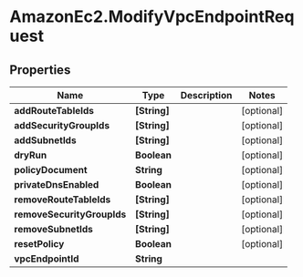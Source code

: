 # AmazonEc2.ModifyVpcEndpointRequest

## Properties

Name | Type | Description | Notes
------------ | ------------- | ------------- | -------------
**addRouteTableIds** | **[String]** |  | [optional] 
**addSecurityGroupIds** | **[String]** |  | [optional] 
**addSubnetIds** | **[String]** |  | [optional] 
**dryRun** | **Boolean** |  | [optional] 
**policyDocument** | **String** |  | [optional] 
**privateDnsEnabled** | **Boolean** |  | [optional] 
**removeRouteTableIds** | **[String]** |  | [optional] 
**removeSecurityGroupIds** | **[String]** |  | [optional] 
**removeSubnetIds** | **[String]** |  | [optional] 
**resetPolicy** | **Boolean** |  | [optional] 
**vpcEndpointId** | **String** |  | 


